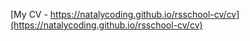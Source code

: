 [My CV - https://natalycoding.github.io/rsschool-cv/cv](https://natalycoding.github.io/rsschool-cv/cv)